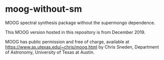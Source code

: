 # moog-without-sm
MOOG spectral synthesis package without the supermongo dependence.

This MOOG version hosted in this repository is from December 2019.

MOOG has public permission and free of charge, available at https://www.as.utexas.edu/~chris/moog.html by Chris Sneden, Department of Astronomy, University of Texas at Austin.


